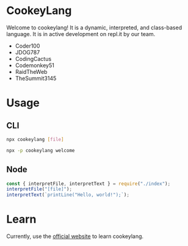 # CookeyLang
Welcome to cookeylang! It is a dynamic, interpreted, and class-based language.
It is in active development on repl.it by our team.
- Coder100
- JDOG787
- CodingCactus
- Codemonkey51
- RaidTheWeb
- TheSummit3145

# Usage
## CLI
```sh
npx cookeylang [file]
```
```sh
npx -p cookeylang welcome
```

## Node
```js
const { interpretFile, interpretText } = require("./index");
interpretFile("[file]");
interpretText(`printLine("Hello, world!");`);
```

# Learn
Currently, use the [official website](https://cookeylangteam.repl.co) to learn cookeylang.